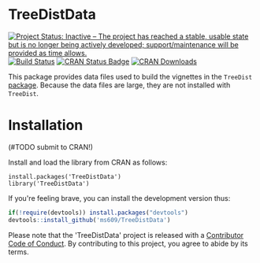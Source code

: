 # TreeDistData

[![Project Status: Inactive – The project has reached a stable, usable state but is no longer being actively developed; support/maintenance will be provided as time allows.](http://www.repostatus.org/badges/latest/inactive.svg)](http://www.repostatus.org/#inactive)
[![Build Status](https://travis-ci.com/ms609/TreeDistData.svg?branch=master)](https://travis-ci.com/ms609/TreeDistData)
[![CRAN Status Badge](http://www.r-pkg.org/badges/version/TreeDistData)](https://cran.r-project.org/package=TreeDistData)
[![CRAN Downloads](http://cranlogs.r-pkg.org/badges/TreeDistData)](https://cran.r-project.org/package=TreeDistData)

This package provides data files used to build the vignettes in the `TreeDist` 
[package](https://ms609.github.io/TreeDist).
Because the data files are large, they are not installed with `TreeDist`.

# Installation

(#TODO submit to CRAN!)

Install and load the library from CRAN as follows:
```
install.packages('TreeDistData')
library('TreeDistData')
```

If you're feeling brave, you can install the development version thus:
```r
if(!require(devtools)) install.packages("devtools")
devtools::install_github('ms609/TreeDistData')
```
Please note that the 'TreeDistData' project is released with a
[Contributor Code of Conduct](CODE_OF_CONDUCT.md).
By contributing to this project, you agree to abide by its terms.
